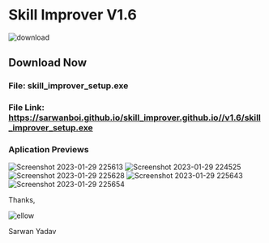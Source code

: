 # Skill Improver V1.6

![download](https://user-images.githubusercontent.com/92580571/215346558-16b2fe55-97f8-4621-9959-afa2878148bc.png)


## Download Now 
### File: skill_improver_setup.exe
### File Link: https://sarwanboi.github.io/skill_improver.github.io//v1.6/skill_improver_setup.exe

### Aplication Previews
![Screenshot 2023-01-29 225613](https://user-images.githubusercontent.com/92580571/215346185-8aa458d0-1f93-4141-ab5a-43cb1d13209a.jpg)
![Screenshot 2023-01-29 224525](https://user-images.githubusercontent.com/92580571/215346182-da5d42ac-4f02-4f04-b103-9573c484e635.jpg)
![Screenshot 2023-01-29 225628](https://user-images.githubusercontent.com/92580571/215346186-00ebe8cc-911b-4454-a51f-7fe811923d4c.jpg)
![Screenshot 2023-01-29 225643](https://user-images.githubusercontent.com/92580571/215346188-5c85c748-9cea-4fb5-a80c-520150ec45de.jpg)
![Screenshot 2023-01-29 225654](https://user-images.githubusercontent.com/92580571/215346191-27fb4df6-d566-483f-9ea6-9ef7c5e82837.jpg)


Thanks,

![ellow](https://user-images.githubusercontent.com/92580571/215347410-8a049f6b-0f4f-49d0-8f57-58acc5956e88.png)

Sarwan Yadav
